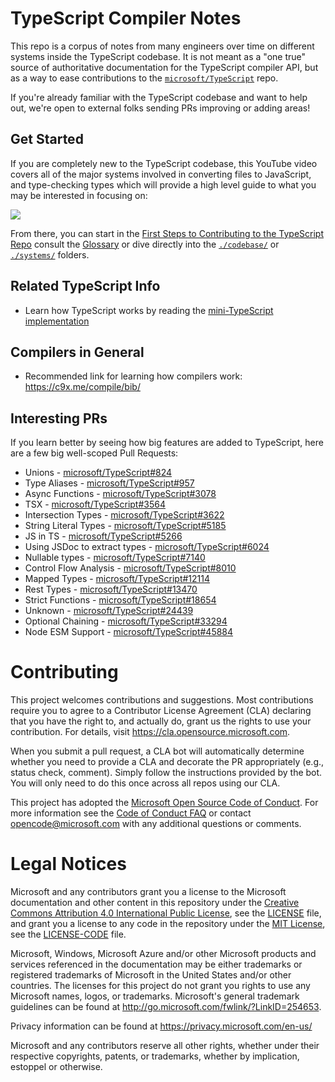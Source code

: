 # TypeScript Compiler Notes

This repo is a corpus of notes from many engineers over time on different systems inside the TypeScript codebase. It is not meant as a "one true" source of authoritative documentation for the TypeScript compiler API, but as a way to ease contributions to the [`microsoft/TypeScript`](https://github.com/microsoft/TypeScript) repo.

If you're already familiar with the TypeScript codebase and want to help out, we're open to external folks sending PRs improving or adding areas!

## Get Started

If you are completely new to the TypeScript codebase, this YouTube video covers all of the major systems involved in converting files to JavaScript, and type-checking types which will provide a high level guide to what you may be interested in focusing on: 

<a href='https://www.youtube.com/watch?v=X8k_4tZ16qU&list=PLYUbsZda9oHu-EiIdekbAzNO0-pUM5Iqj&index=4'><img src="https://user-images.githubusercontent.com/49038/140491214-720ce354-e526-4599-94ec-72cdbecc2b01.png" /></a>

From there, you can start in the [First Steps to Contributing to the TypeScript Repo](./first_steps.md) consult the [Glossary](./GLOSSARY.md) or dive directly into the [`./codebase/`](./codebase) or [`./systems/`](./systems) folders.

## Related TypeScript Info

- Learn how TypeScript works by reading the [mini-TypeScript implementation](https://github.com/sandersn/mini-typescript#mini-typescript)

## Compilers in General

- Recommended link for learning how compilers work: https://c9x.me/compile/bib/

## Interesting PRs

If you learn better by seeing how big features are added to TypeScript, here are a few big well-scoped Pull Requests:

- Unions - [microsoft/TypeScript#824](https://github.com/microsoft/TypeScript/pull/824)
- Type Aliases - [microsoft/TypeScript#957](https://github.com/microsoft/TypeScript/pull/957)
- Async Functions - [microsoft/TypeScript#3078](https://github.com/microsoft/TypeScript/pull/3078)
- TSX - [microsoft/TypeScript#3564](https://github.com/microsoft/TypeScript/pull/3564)
- Intersection Types - [microsoft/TypeScript#3622](https://github.com/microsoft/TypeScript/pull/3622)
- String Literal Types - [microsoft/TypeScript#5185](https://github.com/microsoft/TypeScript/pull/5185)
- JS in TS - [microsoft/TypeScript#5266](https://github.com/microsoft/TypeScript/pull/5266)
- Using JSDoc to extract types - [microsoft/TypeScript#6024](https://github.com/microsoft/TypeScript/pull/6024)
- Nullable types - [microsoft/TypeScript#7140](https://github.com/microsoft/TypeScript/pull/7140)
- Control Flow Analysis - [microsoft/TypeScript#8010](https://github.com/microsoft/TypeScript/pull/8010)
- Mapped Types - [microsoft/TypeScript#12114](https://github.com/microsoft/TypeScript/pull/12114)
- Rest Types - [microsoft/TypeScript#13470](https://github.com/microsoft/TypeScript/pull/13470)
- Strict Functions - [microsoft/TypeScript#18654](https://github.com/microsoft/TypeScript/pull/18654)
- Unknown - [microsoft/TypeScript#24439](https://github.com/microsoft/TypeScript/pull/24439)
- Optional Chaining - [microsoft/TypeScript#33294](https://github.com/microsoft/TypeScript/pull/33294)
- Node ESM Support - [microsoft/TypeScript#45884](https://github.com/microsoft/TypeScript/pull/45884)

# Contributing

This project welcomes contributions and suggestions.  Most contributions require you to agree to a
Contributor License Agreement (CLA) declaring that you have the right to, and actually do, grant us
the rights to use your contribution. For details, visit https://cla.opensource.microsoft.com.

When you submit a pull request, a CLA bot will automatically determine whether you need to provide
a CLA and decorate the PR appropriately (e.g., status check, comment). Simply follow the instructions
provided by the bot. You will only need to do this once across all repos using our CLA.

This project has adopted the [Microsoft Open Source Code of Conduct](https://opensource.microsoft.com/codeofconduct/).
For more information see the [Code of Conduct FAQ](https://opensource.microsoft.com/codeofconduct/faq/) or
contact [opencode@microsoft.com](mailto:opencode@microsoft.com) with any additional questions or comments.

# Legal Notices

Microsoft and any contributors grant you a license to the Microsoft documentation and other content
in this repository under the [Creative Commons Attribution 4.0 International Public License](https://creativecommons.org/licenses/by/4.0/legalcode),
see the [LICENSE](LICENSE) file, and grant you a license to any code in the repository under the [MIT License](https://opensource.org/licenses/MIT), see the
[LICENSE-CODE](LICENSE-CODE) file.

Microsoft, Windows, Microsoft Azure and/or other Microsoft products and services referenced in the documentation
may be either trademarks or registered trademarks of Microsoft in the United States and/or other countries.
The licenses for this project do not grant you rights to use any Microsoft names, logos, or trademarks.
Microsoft's general trademark guidelines can be found at http://go.microsoft.com/fwlink/?LinkID=254653.

Privacy information can be found at https://privacy.microsoft.com/en-us/

Microsoft and any contributors reserve all other rights, whether under their respective copyrights, patents,
or trademarks, whether by implication, estoppel or otherwise.
